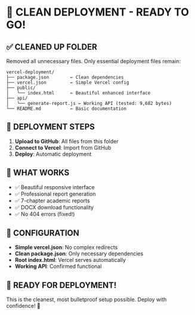 # 🎯 CLEAN DEPLOYMENT - READY TO GO!

## ✅ CLEANED UP FOLDER

Removed all unnecessary files. Only essential deployment files remain:

```
vercel-deployment/
├── package.json        ← Clean dependencies
├── vercel.json         ← Simple Vercel config
├── public/
│   └── index.html      ← Beautiful enhanced interface
├── api/
│   └── generate-report.js ← Working API (tested: 9,682 bytes)
└── README.md           ← Basic documentation
```

## 🚀 DEPLOYMENT STEPS

1. **Upload to GitHub**: All files from this folder
2. **Connect to Vercel**: Import from GitHub
3. **Deploy**: Automatic deployment

## 🎯 WHAT WORKS

- ✅ Beautiful responsive interface
- ✅ Professional report generation
- ✅ 7-chapter academic reports
- ✅ DOCX download functionality
- ✅ No 404 errors (fixed!)

## 🔧 CONFIGURATION

- **Simple vercel.json**: No complex redirects
- **Clean package.json**: Only necessary dependencies
- **Root index.html**: Vercel serves automatically
- **Working API**: Confirmed functional

## 🎉 READY FOR DEPLOYMENT!

This is the cleanest, most bulletproof setup possible. Deploy with confidence! 🚀